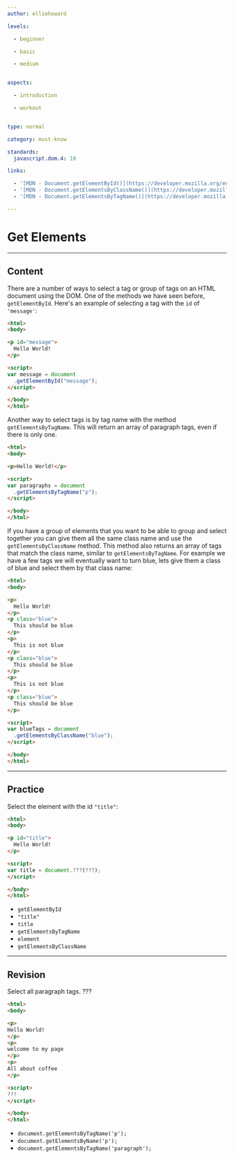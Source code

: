 ```yaml
---
author: elliehoward

levels:

  - beginner

  - basic

  - medium


aspects:

  - introduction

  - workout


type: normal

category: must-know

standards:
  javascript.dom.4: 10

links:

  - '[MDN - Document.getElementById()](https://developer.mozilla.org/en-US/docs/Web/API/Document/getElementById)'
  - '[MDN - Document.getElementsByClassName()](https://developer.mozilla.org/en-US/docs/Web/API/Document/getElementsByClassName)'
  - '[MDN - Document.getElementsByTagName()](https://developer.mozilla.org/en-US/docs/Web/API/Document/getElementsByTagName)'

---
```

# Get Elements
---
## Content

There are a number of ways to select a tag or group of tags on an HTML document using the DOM.
One of the methods we have seen before, `getElementById`. Here's an example of selecting a tag with the `id` of `'message'`:
```html
<html>
<body>

<p id="message">
  Hello World!
</p>

<script>
var message = document
  .getElementById("message");
</script>

</body>
</html>
```

Another way to select tags is by tag name with the method `getElementsByTagName`. This will return an array of paragraph tags, even if there is only one.
```html
<html>
<body>

<p>Hello World!</p>

<script>
var paragraphs = document
  .getElementsByTagName("p");
</script>

</body>
</html>
```

If you have a group of elements that you want to be able to group and select together you can give them all the same class name and use the `getElementsByClassName` method. This method also returns an array of tags that match the class name, similar to `getElementsByTagName`. For example we have a few tags we will eventually want to turn blue, lets give them a class of blue and select them by that class name:

```html
<html>
<body>

<p>
  Hello World!
</p>
<p class="blue">
  This should be blue
</p>
<p>
  This is not blue
</p>
<p class="blue">
  This should be blue
</p>
<p>
  This is not blue
</p>
<p class="blue">
  This should be blue
</p>

<script>
var blueTags = document
  .getElementsByClassName("blue");
</script>

</body>
</html>
```


---
## Practice

Select the element with the id `"title"`:
```html
<html>
<body>

<p id="title">
  Hello World!
</p>

<script>
var title = document.???(???);
</script>

</body>
</html>
```

* `getElementById`
* `"title"`
* `title`
* `getElementsByTagName`
* `element`
* `getElementsByClassName`

---
## Revision

Select all paragraph tags.
???

```html
<html>
<body>

<p>
Hello World!
</p>
<p>
welcome to my page
</p>
<p>
All about coffee
</p>

<script>
???
</script>

</body>
</html>
```

* `document.getElementsByTagName('p');`
* `document.getElementsByName('p');`
* `document.getElementsByTagName('paragraph');`
